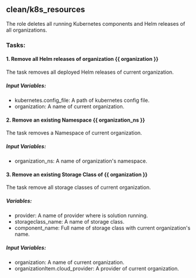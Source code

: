 [//]: # (##############################################################################################)
[//]: # (Copyright Accenture. All Rights Reserved.)
[//]: # (SPDX-License-Identifier: Apache-2.0)
[//]: # (##############################################################################################)

## clean/k8s_resources
The role deletes all running Kubernetes components and Helm releases of all organizations.

### Tasks:
#### 1. Remove all Helm releases of organization {{ organization }}
The task removes all deployed Helm releases of current organization.
##### Input Variables:
 - kubernetes.config_file: A path of kubernetes config file.
 - organization: A name of current organization.

#### 2. Remove an existing Namespace {{ organization_ns }}
The task removes a Namespace of current organization.
##### Input Variables:
 - organization_ns: A name of organization's namespace.

#### 3. Remove an existing Storage Class of {{ organization }}
The task remove all storage classes of current organization.
##### Variables:
 - provider: A name of provider where is solution running.
 - storageclass_name: A name of storage class.
 - component_name: Full name of storage class with current organization's name.
##### Input Variables:
 - organization: A name of current organization.
 - organizationItem.cloud_provider: A provider of current organization.